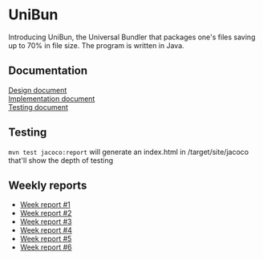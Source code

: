 # UniBun
Introducing UniBun, the Universal Bundler that packages one's files saving up to 70% in file size.
The program is written in Java.

## Documentation
[Design document](https://github.com/VirtualAkseli/UniBun/blob/master/Documentation/design_document.md "link to dd")  
[Implementation document](https://github.com/VirtualAkseli/UniBun/blob/master/Documentation/implementation_document.md "link to id")  
[Testing document](https://github.com/VirtualAkseli/UniBun/blob/master/Documentation/testing_document.md "link to td")  

## Testing
`` mvn test jacoco:report ``   will generate an index.html in /target/site/jacoco that'll show the depth of testing


## Weekly reports
- [Week report #1](https://github.com/VirtualAkseli/UniBun/blob/master/Documentation/viikkoraportti1.md "link to wk1")
- [Week report #2](https://github.com/VirtualAkseli/UniBun/blob/master/Documentation/weekly_report_2.md "link to wk2")
- [Week report #3](https://github.com/VirtualAkseli/UniBun/blob/master/Documentation/weekly_report_3.md "link to wk3")
- [Week report #4](https://github.com/VirtualAkseli/UniBun/blob/master/Documentation/weekly_report_4.md "link to wk4")
- [Week report #5](https://github.com/VirtualAkseli/UniBun/blob/master/Documentation/viikkoraportti_5.md "link to wk5")
- [Week report #6](https://github.com/VirtualAkseli/UniBun/blob/master/Documentation/viikkoraportti_6.md "link to wk6")

